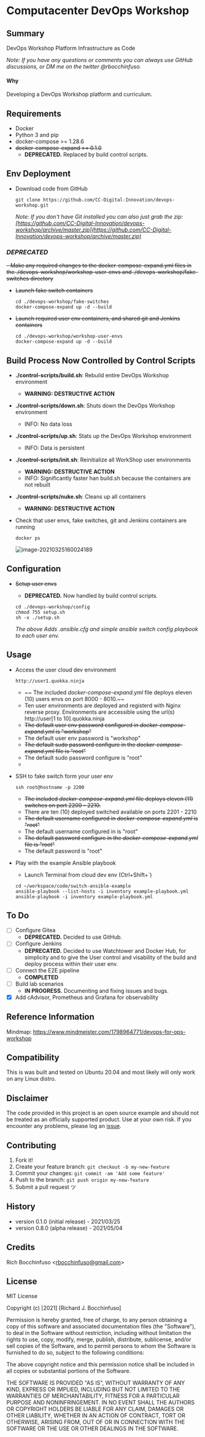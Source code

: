 # Computacenter DevOps Workshop

## Summary

DevOps Workshop Platform Infrastructure as Code

_Note: If you have any questions or comments you can always use GitHub discussions, or DM me on the twitter @rbocchinfuso._

#### Why

Developing a DevOps Workshop platform and curriculum.

## Requirements

- Docker
- Python 3 and pip
- docker-compose >= 1.28.6
- ~~docker-compose-expand >= 0.1.0~~
  - **DEPRECATED.** Replaced by build control scripts.

## Env Deployment

- Download code from GitHub

  ```
  git clone https://github.com/CC-Digital-Innovation/devops-workshop.git
  ```

  _Note: If you don't have Git installed you can also just grab the zip:
  [https://github.com/CC-Digital-Innovation/devops-workshop/archive/master.zip](https://github.com/CC-Digital-Innovation/devops-workshop/archive/master.zip)_

### ***DEPRECATED***

~~- Make any required changes to the docker-compose-expand.yml files in the ./devops-workshop/workshop-user-envs and ./devops-workshop/fake-switches directory~~

- ~~Launch fake switch containers~~

  ```
  cd ./devops-workshop/fake-switches
  docker-compose-expand up -d --build
  ```

- ~~Launch required user env containers, and shared git and Jenkins containers~~

  ```
  cd ./devops-workshop/workshop-user-envs
  docker-compose-expand up -d --build
  ```

## Build Process Now Controlled by Control Scripts

- **./control-scripts/build.sh**: Rebuild entire DevOps Workshop environment
  - **WARNING: DESTRUCTIVE ACTION**
- **./control-scripts/down.sh**: Shuts down the DevOps Workshop environment
  - INFO: No data loss
- **./control-scripts/up.sh**: Stats up the DevOps Workshop environment
  - INFO: Data is persistent
- **./control-scripts/init.sh**: Reinitialize all WorkShop user environments
  - **WARNING: DESTRUCTIVE ACTION**
  - INFO: Significantly faster han build.sh because the containers are not rebuilt
- **./control-scripts/nuke.sh**: Cleans up all containers
  - **WARNING: DESTRUCTIVE ACTION**

- Check that user envs, fake switches, git and Jenkins containers are running

  ```
  docker ps
  ```

  ![image-20210325160024189](https://i.imgur.com/WbvvYVh.png)

## Configuration


- ~~Setup user envs~~
  - **DEPRECATED.** Now handled by build control scripts.

  ```
  cd ./devops-workshop/config
  chmod 755 setup.sh
  sh -x ./setup.sh
  ```

  _The above Adds .ansible.cfg and simple ansible switch config playbook to each user env._

## Usage

- Access the user cloud dev environment

  ```
  http://user1.quokka.ninja
  ```

  - ~~ The included _docker-compose-expand.yml_ file deploys eleven (10) users envs on port 8000 - 8010.~~
  - Ten user environments are deployed and registerd with Nginx reverse proxy.  Environments are accessible using the url(s) http://user[1 to 10].quokka.ninja 
  - ~~The default user env password configured in _docker-compose-expand.yml_ is "workshop"~~
  - The default user env password is "workshop"
  - ~~The default sudo password configure in the _docker-compose-expand.yml_ file is "root"~~
  - The default sudo password configure is "root"
  - 

- SSH to fake switch form your user env

  ```
  ssh root@hostname -p 2200
  ```

  - ~~The included _docker-compose-expand.yml_ file deploys eleven (11) switches on port 2200 - 2210.~~
  - There are ten (10) deployed switched available on ports 2201 - 2210
  - ~~The default username configured in _docker-compose-expand.yml_ is "root"~~
  - The default username configured in is "root"
  - ~~The default password configure in the _docker-compose-expand.yml_ file is "root"~~
  - The default password is "root"

- Play with the example Ansible playbook

  - Launch Terminal from cloud dev env (Ctrl+Shift+`)

  ```
  cd ~/workspace/code/switch-ansible-example
  ansible-playbook --list-hosts -i inventory example-playbook.yml
  ansible-playbook -i inventory example-playbook.yml
  ```

## To Do

- [ ] Configure Gitea
  - **DEPRECATED.**  Decided to use GitHub.
- [ ] Configure Jenkins
  - **DEPRECATED.**  Decided to use Watchtower and Docker Hub, for simplicity and to give the User control and visability of the build and deploy process within their user env.
- [ ] Connect the E2E pipeline
  - **COMPLETED**
- [ ] Build lab scenarios
  - **IN PROGRESS.**  Documenting and fixing issues and bugs.
- [x] Add cAdvisor, Prometheus and Grafana for observability

## Reference Information

Mindmap: https://www.mindmeister.com/1798964771/devops-for-ops-workshop

## Compatibility

This is was built and tested on Ubuntu 20.04 and most likely will only work on any Linux distro.

## Disclaimer

The code provided in this project is an open source example and should not be treated as an officially supported product. Use at your own risk. If you encounter any problems, please log an [issue](https://github.com/CC-Digital-Innovation/devops-workshop/issues).

## Contributing

1. Fork it!
2. Create your feature branch: `git checkout -b my-new-feature`
3. Commit your changes: `git commit -am 'Add some feature'`
4. Push to the branch: `git push origin my-new-feature`
5. Submit a pull request ツ

## History

- version 0.1.0 (initial release) - 2021/03/25
- version 0.8.0 (alpha release) - 2021/05/04

## Credits

Rich Bocchinfuso <<rbocchinfuso@gmail.com>>

## License

MIT License

Copyright (c) [2021] [Richard J. Bocchinfuso]

Permission is hereby granted, free of charge, to any person obtaining a copy of this software and associated documentation files (the "Software"), to deal in the Software without restriction, including without limitation the rights to use, copy, modify, merge, publish, distribute, sublicense, and/or sell copies of the Software, and to permit persons to whom the Software is furnished to do so, subject to the following conditions:

The above copyright notice and this permission notice shall be included in all copies or substantial portions of the Software.

THE SOFTWARE IS PROVIDED "AS IS", WITHOUT WARRANTY OF ANY KIND, EXPRESS OR IMPLIED, INCLUDING BUT NOT LIMITED TO THE WARRANTIES OF MERCHANTABILITY, FITNESS FOR A PARTICULAR PURPOSE AND NONINFRINGEMENT. IN NO EVENT SHALL THE AUTHORS OR COPYRIGHT HOLDERS BE LIABLE FOR ANY CLAIM, DAMAGES OR OTHER LIABILITY, WHETHER IN AN ACTION OF CONTRACT, TORT OR OTHERWISE, ARISING FROM, OUT OF OR IN CONNECTION WITH THE SOFTWARE OR THE USE OR OTHER DEALINGS IN THE SOFTWARE.
